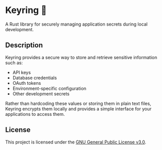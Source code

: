 # Keyring 🔑

A Rust library for securely managing application secrets during local development.

## Description

Keyring provides a secure way to store and retrieve sensitive information such as:
- API keys
- Database credentials
- OAuth tokens
- Environment-specific configuration
- Other development secrets

Rather than hardcoding these values or storing them in plain text files, Keyring encrypts them locally and provides a simple interface for your applications to access them.

## License

This project is licensed under the [GNU General Public License v3.0](LICENSE).
